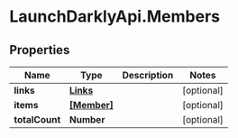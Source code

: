 # LaunchDarklyApi.Members

## Properties
Name | Type | Description | Notes
------------ | ------------- | ------------- | -------------
**links** | [**Links**](Links.md) |  | [optional] 
**items** | [**[Member]**](Member.md) |  | [optional] 
**totalCount** | **Number** |  | [optional] 



